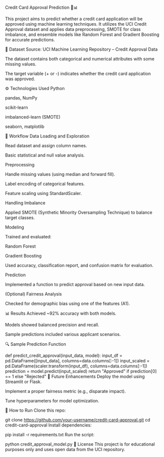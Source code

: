 
Credit Card Approval Prediction 🏦📊

This project aims to predict whether a credit card application will be approved using machine learning techniques. It utilizes the UCI Credit Approval dataset and applies data preprocessing, SMOTE for class imbalance, and ensemble models like Random Forest and Gradient Boosting for accurate predictions.

📁 Dataset
Source: UCI Machine Learning Repository – Credit Approval Data

The dataset contains both categorical and numerical attributes with some missing values.

The target variable (+ or -) indicates whether the credit card application was approved.

⚙️ Technologies Used
Python

pandas, NumPy

scikit-learn

imbalanced-learn (SMOTE)

seaborn, matplotlib

🚀 Workflow
Data Loading and Exploration

Read dataset and assign column names.

Basic statistical and null value analysis.

Preprocessing

Handle missing values (using median and forward fill).

Label encoding of categorical features.

Feature scaling using StandardScaler.

Handling Imbalance

Applied SMOTE (Synthetic Minority Oversampling Technique) to balance target classes.

Modeling

Trained and evaluated:

Random Forest

Gradient Boosting

Used accuracy, classification report, and confusion matrix for evaluation.

Prediction

Implemented a function to predict approval based on new input data.

(Optional) Fairness Analysis

Checked for demographic bias using one of the features (A1).

📊 Results
Achieved ~92% accuracy with both models.

Models showed balanced precision and recall.

Sample predictions included various applicant scenarios.

🔍 Sample Prediction Function

def predict_credit_approval(input_data, model):
    input_df = pd.DataFrame([input_data], columns=data.columns[:-1])
    input_scaled = pd.DataFrame(scaler.transform(input_df), columns=data.columns[:-1])
    prediction = model.predict(input_scaled)
    return "Approved" if prediction[0] == 1 else "Rejected"
🧠 Future Enhancements
Deploy the model using Streamlit or Flask.

Implement a proper fairness metric (e.g., disparate impact).

Tune hyperparameters for model optimization.

📌 How to Run
Clone this repo:


git clone https://github.com/your-username/credit-card-approval.git
cd credit-card-approval
Install dependencies:


pip install -r requirements.txt
Run the script:


python credit_approval_model.py
📜 License
This project is for educational purposes only and uses open data from the UCI repository.

